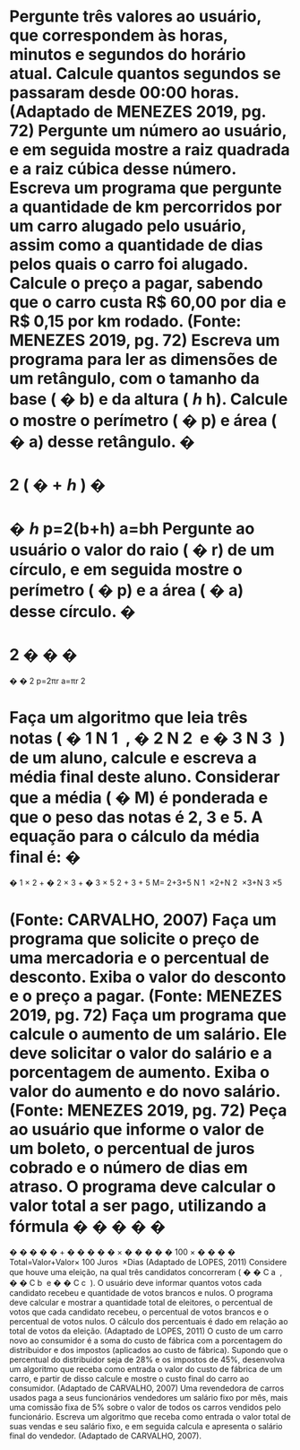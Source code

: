 Pergunte três valores ao usuário, que correspondem às horas, minutos e segundos do horário atual. Calcule quantos segundos se passaram desde 00:00 horas.
(Adaptado de MENEZES 2019, pg. 72)
Pergunte um número ao usuário, e em seguida mostre a raiz quadrada e a raiz cúbica desse número.
Escreva um programa que pergunte a quantidade de km percorridos por um carro alugado pelo usuário, assim como a quantidade de dias pelos quais o carro foi alugado. Calcule o preço a pagar, sabendo que o carro custa R$ 60,00 por dia e R$ 0,15 por km rodado.
(Fonte: MENEZES 2019, pg. 72)
Escreva um programa para ler as dimensões de um retângulo, com o tamanho da base (
�
b) e da altura (
ℎ
h). Calcule o mostre o perímetro (
�
p) e área (
�
a) desse retângulo.
�
=
2
(
�
+
ℎ
)
�
=
�
ℎ
p=2(b+h)
a=bh
Pergunte ao usuário o valor do raio (
�
r) de um círculo, e em seguida mostre o perímetro (
�
p) e a área (
�
a) desse círculo.
�
=
2
�
�
�
=
�
�
2
p=2πr
a=πr 
2
 
Faça um algoritmo que leia três notas (
�
1
N 
1
​
 , 
�
2
N 
2
​
  e 
�
3
N 
3
​
 ) de um aluno, calcule e escreva a média final deste aluno. Considerar que a média (
�
M) é ponderada e que o peso das notas é 2, 3 e 5. A equação para o cálculo da média final é:
�
=
�
1
×
2
+
�
2
×
3
+
�
3
×
5
2
+
3
+
5
M= 
2+3+5
N 
1
​
 ×2+N 
2
​
 ×3+N 
3
​
 ×5
​
 
(Fonte: CARVALHO, 2007)
Faça um programa que solicite o preço de uma mercadoria e o percentual de desconto. Exiba o valor do desconto e o preço a pagar.
(Fonte: MENEZES 2019, pg. 72)
Faça um programa que calcule o aumento de um salário. Ele deve solicitar o valor do salário e a porcentagem de aumento. Exiba o valor do aumento e do novo salário.
(Fonte: MENEZES 2019, pg. 72)
Peça ao usuário que informe o valor de um boleto, o percentual de juros cobrado e o número de dias em atraso. O programa deve calcular o valor total a ser pago, utilizando a fórmula
�
�
�
�
�
=
�
�
�
�
�
+
�
�
�
�
�
×
�
�
�
�
�
100
×
�
�
�
�
Total=Valor+Valor× 
100
Juros
​
 ×Dias
(Adaptado de LOPES, 2011)
Considere que houve uma eleição, na qual três candidatos concorreram (
�
�
C 
a
​
 , 
�
�
C 
b
​
  e 
�
�
C 
c
​
 ). O usuário deve informar quantos votos cada candidato recebeu e quantidade de votos brancos e nulos. O programa deve calcular e mostrar a quantidade total de eleitores, o percentual de votos que cada candidato recebeu, o percentual de votos brancos e o percentual de votos nulos. O cálculo dos percentuais é dado em relação ao total de votos da eleição.
(Adaptado de LOPES, 2011)
O custo de um carro novo ao consumidor é a soma do custo de fábrica com a porcentagem do distribuidor e dos impostos (aplicados ao custo de fábrica). Supondo que o percentual do distribuidor seja de 28% e os impostos de 45%, desenvolva um algoritmo que receba como entrada o valor do custo de fábrica de um carro, e partir de disso calcule e mostre o custo final do carro ao consumidor.
(Adaptado de CARVALHO, 2007)
Uma revendedora de carros usados paga a seus funcionários vendedores um salário fixo por mês, mais uma comissão fixa de 5% sobre o valor de todos os carros vendidos pelo funcionário. Escreva um algoritmo que receba como entrada o valor total de suas vendas e seu salário fixo, e em seguida calcula e apresenta o salário final do vendedor.
(Adaptado de CARVALHO, 2007).
